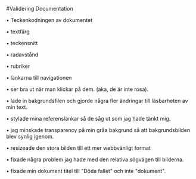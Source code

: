 #Validering Documentation

• Teckenkodningen av dokumentet 

• textfärg 

• teckensnitt

• radavstånd

• rubriker 

• länkarna till navigationen 

• ser bra ut när man klickar på dem. (aka, de är inte rosa).

• lade in bakgrundsfilen och gjorde några fler ändringar till läsbarheten av min text.

• stylade mina referenslänkar så de såg ut som jag hade tänkt mig. 

• jag minskade transparency på min gråa bakgrund så att bakgrundsbilden blev synlig igenom. 

• resizeade den stora bilden till ett mer webbvänligt format 

• fixade några problem jag hade med den relativa sögvägen till bilderna. 

• fixade min dokument titel till "Döda fallet" och inte "dokument".
